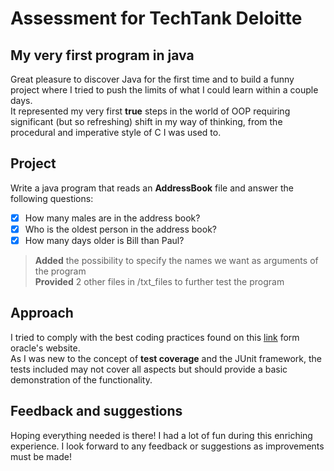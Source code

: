 # Assessment for TechTank Deloitte
## My very first program in java
Great pleasure to discover Java for the first time and to build a funny project where I tried to push the limits of what I could
learn within a couple days.<br> 
It represented my very first **true** steps in the world of OOP requiring significant (but so refreshing) shift in my way of thinking, from the procedural and imperative style of C I was used to.
## Project 
Write a java program that reads an **AddressBook** file and answer the following questions:
- [x] How many males are in the address book?
- [x] Who is the oldest person in the address book?
- [x] How many days older is Bill than Paul?
> **Added** the possibility to specify the names we want as arguments of the program
> <br>**Provided** 2 other files in /txt_files to further test the program
## Approach
I tried to comply with the best coding practices found on this [link](https://www.oracle.com/technetwork/java/codeconventions-150003.pdf) form oracle's website.
<br>As I was new to the concept of **test coverage** and the JUnit framework, the tests included may not cover all aspects but should provide a basic demonstration of the functionality.
## Feedback and suggestions
Hoping everything needed is there! I had a lot of fun during this enriching experience. I look forward to any feedback or suggestions as improvements must be made!
